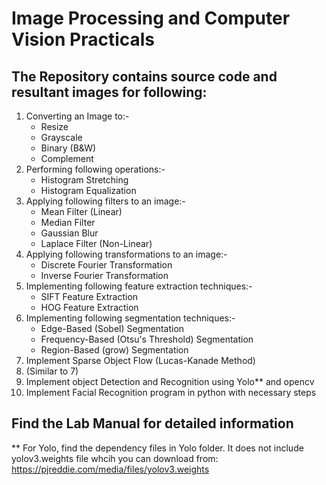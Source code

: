 # Image Processing and Computer Vision Practicals

## The Repository contains source code and resultant images for following:
1. Converting an Image to:-
    - Resize
    - Grayscale
    - Binary (B&W)
    - Complement
2. Performing following operations:-
    - Histogram Stretching
    - Histogram Equalization
3. Applying following filters to an image:-
    - Mean Filter (Linear)
    - Median Filter
    - Gaussian Blur
    - Laplace Filter (Non-Linear)
4. Applying following transformations to an image:-
    - Discrete Fourier Transformation
    - Inverse Fourier Transformation
5. Implementing following feature extraction techniques:-
    - SIFT Feature Extraction
    - HOG Feature Extraction
6. Implementing following segmentation techniques:-
    - Edge-Based (Sobel) Segmentation
    - Frequency-Based (Otsu's Threshold) Segmentation
    - Region-Based (grow) Segmentation
7. Implement Sparse Object Flow (Lucas-Kanade Method)
8. (Similar to 7)
9. Implement object Detection and Recognition using Yolo** and opencv
10. Implement Facial Recognition program in python with necessary steps

## Find the Lab Manual for detailed information
** For Yolo, find the dependency files in Yolo folder. It does not include yolov3.weights file whcih you can download from: https://pjreddie.com/media/files/yolov3.weights
